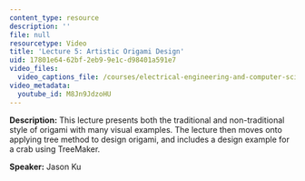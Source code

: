```yaml
---
content_type: resource
description: ''
file: null
resourcetype: Video
title: 'Lecture 5: Artistic Origami Design'
uid: 17801e64-62bf-2eb9-9e1c-d98401a591e7
video_files:
  video_captions_file: /courses/electrical-engineering-and-computer-science/6-849-geometric-folding-algorithms-linkages-origami-polyhedra-fall-2012/class-and-lecture-videos/lecture-5-artistic-origami-design/M8Jn9JdzoHU.vtt
video_metadata:
  youtube_id: M8Jn9JdzoHU
---
```


**Description:** This lecture presents both the traditional and non-traditional style of origami with many visual examples. The lecture then moves onto applying tree method to design origami, and includes a design example for a crab using TreeMaker.

**Speaker:** Jason Ku